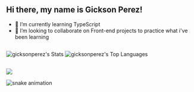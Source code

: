 ## Hi there, my name is Gickson Perez!

- 🌱 I’m currently learning TypeScript
- 👯 I’m looking to collaborate on Front-end projects to practice what i've been learning

##

![gicksonperez's Stats](https://github-readme-stats.vercel.app/api?username=gicksonperez&theme=react&show_icons=true&hide_border=true&count_private=true)
![gicksonperez's Top Languages](https://github-readme-stats.vercel.app/api/top-langs/?username=gicksonperez&theme=react&show_icons=true&hide_border=true&layout=compact)

##

<img src='https://skillicons.dev/icons?i=react,js,ts,git,html,css' />

![snake animation](https://github.com/<gicksonperez>/<gicksonperez>/blob/output/github-contribution-grid-snake2.svg)

<!--
**gicksonperez/gicksonperez** is a ✨ _special_ ✨ repository because its `README.md` (this file) appears on your GitHub profile.

Here are some ideas to get you started:

- 🔭 I’m currently working on ...
- 🌱 I’m currently learning ...
- 👯 I’m looking to collaborate on ...
- 🤔 I’m looking for help with ...
- 💬 Ask me about ...
- 📫 How to reach me: ...
- 😄 Pronouns: ...
- ⚡ Fun fact: ...
-->
